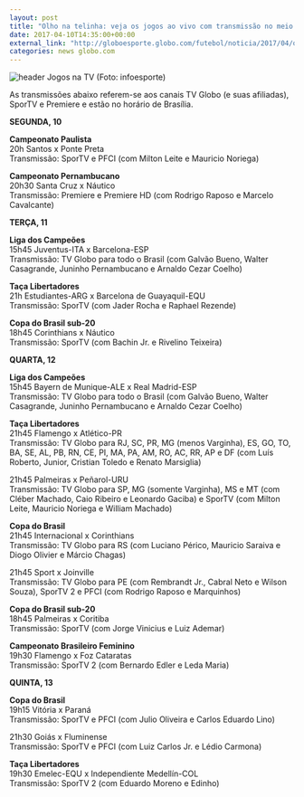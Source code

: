 ```yaml
---
layout: post
title: "Olho na telinha: veja os jogos ao vivo com transmissão no meio de semana"
date: 2017-04-10T14:35:00+00:00
external_link: "http://globoesporte.globo.com/futebol/noticia/2017/04/olho-na-telinha-veja-os-jogos-ao-vivo-com-transmissao-no-meio-de-semana.html"
categories: news globo.com
---
```

 ![header Jogos na TV (Foto: infoesporte)](http://s2.glbimg.com/qnuAu1qIFFpd2ICyfCdetEB9agI=/0x0:689x86/690x86/s.glbimg.com/es/ge/f/original/2015/03/10/header_jogos-na-tv_2.jpg "header Jogos na TV (Foto: infoesporte)")  

As transmissões abaixo referem-se aos canais TV Globo (e suas afiliadas), SporTV e Premiere e estão no horário de Brasília.  
  
**SEGUNDA, 10**

**Campeonato Paulista**  
20h Santos x Ponte Preta  
Transmissão: SporTV e PFCI (com Milton Leite e Mauricio Noriega)  
  
**Campeonato Pernambucano**  
20h30 Santa Cruz x Náutico  
Transmissão: Premiere e Premiere HD (com Rodrigo Raposo e Marcelo Cavalcante)

**TERÇA, 11**  
  
**Liga dos Campeões**  
15h45 Juventus-ITA x Barcelona-ESP  
Transmissão: TV Globo para todo o Brasil (com Galvão Bueno, Walter Casagrande, Juninho Pernambucano e Arnaldo Cezar Coelho)  
  
**Taça Libertadores**  
21h Estudiantes-ARG x Barcelona de Guayaquil-EQU  
Transmissão: SporTV (com Jader Rocha e Raphael Rezende)  
  
**Copa do Brasil sub-20**  
18h45 Corinthians x Náutico  
Transmissão: SporTV (com Bachin Jr. e Rivelino Teixeira)  
  
**QUARTA, 12**

**Liga dos Campeões**  
15h45 Bayern de Munique-ALE x Real Madrid-ESP  
Transmissão: TV Globo para todo o Brasil (com Galvão Bueno, Walter Casagrande, Juninho Pernambucano e Arnaldo Cezar Coelho)  
  
**Taça Libertadores**  
21h45 Flamengo x Atlético-PR  
Transmissão: TV Globo para RJ, SC, PR, MG (menos Varginha), ES, GO, TO, BA, SE, AL, PB, RN, CE, PI, MA, PA, AM, RO, AC, RR, AP e DF (com Luís Roberto, Junior, Cristian Toledo e Renato Marsiglia)&nbsp;  
  
21h45 Palmeiras x Peñarol-URU  
Transmissão: TV Globo para SP, MG (somente Varginha), MS e MT (com Cléber Machado, Caio Ribeiro e Leonardo Gaciba) e SporTV (com Milton Leite, Mauricio Noriega e William Machado)  
  
**Copa do Brasil**  
21h45 Internacional x Corinthians  
Transmissão: TV Globo para RS (com Luciano Périco, Mauricio Saraiva e Diogo Olivier e Márcio Chagas)  
  
21h45 Sport x Joinville  
Transmissão: TV Globo para PE (com Rembrandt Jr., Cabral Neto e Wilson Souza), SporTV 2 e PFCI (com Rodrigo Raposo e Marquinhos)

**Copa do Brasil sub-20**  
18h45 Palmeiras x Coritiba  
Transmissão: SporTV (com Jorge Vinicius e Luiz Ademar)

**Campeonato Brasileiro Feminino**  
19h30 Flamengo x Foz Cataratas  
Transmissão: SporTV 2 (com Bernardo Edler e Leda Maria)  
  
**QUINTA, 13**

**Copa do Brasil**  
19h15 Vitória x Paraná  
Transmissão: SporTV e PFCI (com Julio Oliveira e Carlos Eduardo Lino)  
  
21h30 Goiás x Fluminense  
Transmissão: SporTV e PFCI (com Luiz Carlos Jr. e Lédio Carmona)

**Taça Libertadores**  
19h30 Emelec-EQU x Independiente Medellín-COL  
Transmissão: SporTV 2 (com Eduardo Moreno e Edinho)

